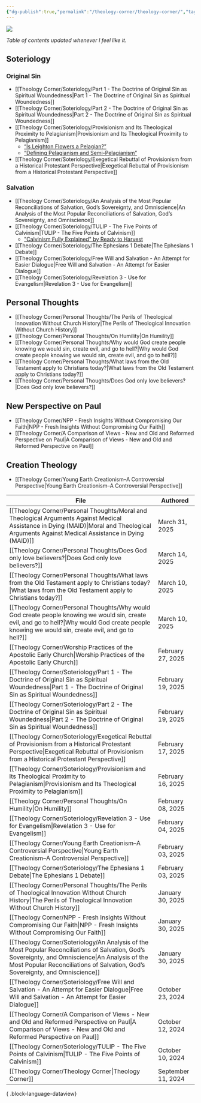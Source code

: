 ```yaml
---
{"dg-publish":true,"permalink":"/theology-corner/theology-corner/","tags":["theology"]}
---
```


![](https://i.imgur.com/U84DBYd.png)

*Table of contents updated whenever I feel like it.*
## Soteriology
### Original Sin
- [[Theology Corner/Soteriology/Part 1 - The Doctrine of Original Sin as Spiritual Woundedness\|Part 1 - The Doctrine of Original Sin as Spiritual Woundedness]]
- [[Theology Corner/Soteriology/Part 2 - The Doctrine of Original Sin as Spiritual Woundedness\|Part 2 - The Doctrine of Original Sin as Spiritual Woundedness]]
- [[Theology Corner/Soteriology/Provisionism and Its Theological Proximity to Pelagianism\|Provisionism and Its Theological Proximity to Pelagianism]]
	-  [“Is Leighton Flowers a Pelagian?”](https://www.youtube.com/watch?v=qwgxbiUS9xY)
	- [“Defining Pelagianism and Semi-Pelagianism”](https://www.youtube.com/watch?v=ciiP37xUYEw)
- [[Theology Corner/Soteriology/Exegetical Rebuttal of Provisionism from a Historical Protestant Perspective\|Exegetical Rebuttal of Provisionism from a Historical Protestant Perspective]]
### Salvation
- [[Theology Corner/Soteriology/An Analysis of the Most Popular Reconciliations of Salvation, God’s Sovereignty, and Omniscience\|An Analysis of the Most Popular Reconciliations of Salvation, God’s Sovereignty, and Omniscience]]
- [[Theology Corner/Soteriology/TULIP - The Five Points of Calvinism\|TULIP - The Five Points of Calvinism]]
	- ["Calvinism Fully Explained" by Ready to Harvest](https://youtu.be/ikHAZnhA6P0?si=00Ao6dGfAj3RIg76)
- [[Theology Corner/Soteriology/The Ephesians 1 Debate\|The Ephesians 1 Debate]]
- [[Theology Corner/Soteriology/Free Will and Salvation - An Attempt for Easier Dialogue\|Free Will and Salvation - An Attempt for Easier Dialogue]]
- [[Theology Corner/Soteriology/Revelation 3 - Use for Evangelism\|Revelation 3 - Use for Evangelism]]
## Personal Thoughts
- [[Theology Corner/Personal Thoughts/The Perils of Theological Innovation Without Church History\|The Perils of Theological Innovation Without Church History]]
- [[Theology Corner/Personal Thoughts/On Humility\|On Humility]]
- [[Theology Corner/Personal Thoughts/Why would God create people knowing we would sin, create evil, and go to hell?\|Why would God create people knowing we would sin, create evil, and go to hell?]]
- [[Theology Corner/Personal Thoughts/What laws from the Old Testament apply to Christians today?\|What laws from the Old Testament apply to Christians today?]]
- [[Theology Corner/Personal Thoughts/Does God only love believers?\|Does God only love believers?]]
## New Perspective on Paul
- [[Theology Corner/NPP - Fresh Insights Without Compromising Our Faith\|NPP - Fresh Insights Without Compromising Our Faith]]
- [[Theology Corner/A Comparison of Views - New and Old and Reformed Perspective on Paul\|A Comparison of Views - New and Old and Reformed Perspective on Paul]]
## Creation Theology
- [[Theology Corner/Young Earth Creationism–A Controversial Perspective\|Young Earth Creationism–A Controversial Perspective]]

| File                                                                                                                                                                                                                                  | Authored           |
| ------------------------------------------------------------------------------------------------------------------------------------------------------------------------------------------------------------------------------------- | ------------------ |
| [[Theology Corner/Personal Thoughts/Moral and Theological Arguments Against Medical Assistance in Dying (MAID)\|Moral and Theological Arguments Against Medical Assistance in Dying (MAID)]]                                       | March 31, 2025     |
| [[Theology Corner/Personal Thoughts/Does God only love believers?\|Does God only love believers?]]                                                                                                                                 | March 14, 2025     |
| [[Theology Corner/Personal Thoughts/What laws from the Old Testament apply to Christians today?\|What laws from the Old Testament apply to Christians today?]]                                                                     | March 10, 2025     |
| [[Theology Corner/Personal Thoughts/Why would God create people knowing we would sin, create evil, and go to hell?\|Why would God create people knowing we would sin, create evil, and go to hell?]]                               | March 10, 2025     |
| [[Theology Corner/Worship Practices of the Apostolic Early Church\|Worship Practices of the Apostolic Early Church]]                                                                                                               | February 27, 2025  |
| [[Theology Corner/Soteriology/Part 1 - The Doctrine of Original Sin as Spiritual Woundedness\|Part 1 - The Doctrine of Original Sin as Spiritual Woundedness]]                                                                     | February 19, 2025  |
| [[Theology Corner/Soteriology/Part 2 - The Doctrine of Original Sin as Spiritual Woundedness\|Part 2 - The Doctrine of Original Sin as Spiritual Woundedness]]                                                                     | February 19, 2025  |
| [[Theology Corner/Soteriology/Exegetical Rebuttal of Provisionism from a Historical Protestant Perspective\|Exegetical Rebuttal of Provisionism from a Historical Protestant Perspective]]                                         | February 17, 2025  |
| [[Theology Corner/Soteriology/Provisionism and Its Theological Proximity to Pelagianism\|Provisionism and Its Theological Proximity to Pelagianism]]                                                                               | February 16, 2025  |
| [[Theology Corner/Personal Thoughts/On Humility\|On Humility]]                                                                                                                                                                     | February 08, 2025  |
| [[Theology Corner/Soteriology/Revelation 3 - Use for Evangelism\|Revelation 3 - Use for Evangelism]]                                                                                                                               | February 04, 2025  |
| [[Theology Corner/Young Earth Creationism–A Controversial Perspective\|Young Earth Creationism–A Controversial Perspective]]                                                                                                       | February 03, 2025  |
| [[Theology Corner/Soteriology/The Ephesians 1 Debate\|The Ephesians 1 Debate]]                                                                                                                                                     | February 03, 2025  |
| [[Theology Corner/Personal Thoughts/The Perils of Theological Innovation Without Church History\|The Perils of Theological Innovation Without Church History]]                                                                     | January 30, 2025   |
| [[Theology Corner/NPP - Fresh Insights Without Compromising Our Faith\|NPP - Fresh Insights Without Compromising Our Faith]]                                                                                                       | January 30, 2025   |
| [[Theology Corner/Soteriology/An Analysis of the Most Popular Reconciliations of Salvation, God’s Sovereignty, and Omniscience\|An Analysis of the Most Popular Reconciliations of Salvation, God’s Sovereignty, and Omniscience]] | January 30, 2025   |
| [[Theology Corner/Soteriology/Free Will and Salvation - An Attempt for Easier Dialogue\|Free Will and Salvation - An Attempt for Easier Dialogue]]                                                                                 | October 23, 2024   |
| [[Theology Corner/A Comparison of Views - New and Old and Reformed Perspective on Paul\|A Comparison of Views - New and Old and Reformed Perspective on Paul]]                                                                     | October 12, 2024   |
| [[Theology Corner/Soteriology/TULIP - The Five Points of Calvinism\|TULIP - The Five Points of Calvinism]]                                                                                                                         | October 10, 2024   |
| [[Theology Corner/Theology Corner\|Theology Corner]]                                                                                                                                                                               | September 11, 2024 |

{ .block-language-dataview}